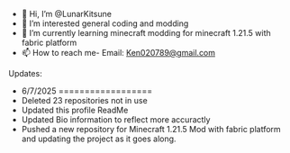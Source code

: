 - 👋 Hi, I’m @LunarKitsune
- 👀 I’m interested general coding and modding
- 🌱 I’m currently learning minecraft modding for minecraft  1.21.5 with fabric platform
- 📫 How to reach me- Email: Ken020789@gmail.com

Updates: 
- 6/7/2025
==================  
 - Deleted 23 repositories not in use
 - Updated this profile ReadMe
 - Updated Bio information to reflect more accuractly
 - Pushed a new repository for Minecraft 1.21.5 Mod with fabric platform and updating the project as it goes along. 

<!---
LunarKitsune/LunarKitsune is a ✨ special ✨ repository because its `README.md` (this file) appears on your GitHub profile.
You can click the Preview link to take a look at your changes.
--->
